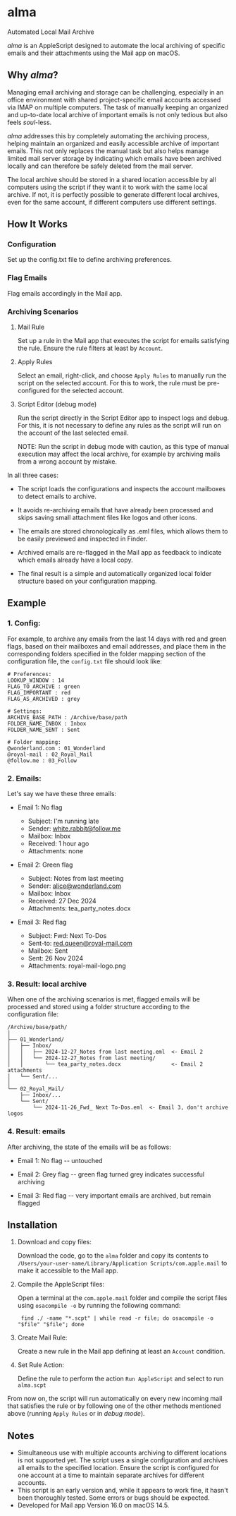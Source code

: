 # alma

Automated Local Mail Archive

_alma_ is an AppleScript designed to automate the local archiving of specific emails and their attachments using the Mail app on macOS.

## Why _alma_?

Managing email archiving and storage can be challenging, especially in an office environment with shared project-specific email accounts accessed via IMAP on multiple computers.
The task of manually keeping an organized and up-to-date local archive of important emails is not only tedious but also feels _soul_-less.

_alma_ addresses this by completely automating the archiving process, helping maintain an organized and easily accessible archive of important emails.
This not only replaces the manual task but also helps manage limited mail server storage by indicating which emails have been archived locally and can therefore be safely deleted from the mail server.

The local archive should be stored in a shared location accessible by all computers using the script if they want it to work with the same local archive.
If not, it is perfectly possible to generate different local archives, even for the same account, if different computers use different settings.

## How It Works

### Configuration

Set up the config.txt file to define archiving preferences.

### Flag Emails

Flag emails accordingly in the Mail app.

### Archiving Scenarios

1. Mail Rule

   Set up a rule in the Mail app that executes the script for emails satisfying the rule. Ensure the rule filters at least by `Account`.

2. Apply Rules

   Select an email, right-click, and choose `Apply Rules` to manually run the script on the selected account. For this to work, the rule must be pre-configured for the selected account.

3. Script Editor (debug mode)

   Run the script directly in the Script Editor app to inspect logs and debug. For this, it is not necessary to define any rules as the script will run on the account of the last selected email.

   NOTE: Run the script in debug mode with caution, as this type of manual execution may affect the local archive, for example by archiving mails from a wrong account by mistake.

In all three cases:

- The script loads the configurations and inspects the account mailboxes to detect emails to archive.

- It avoids re-archiving emails that have already been processed and skips saving small attachment files like logos and other icons.

- The emails are stored chronologically as .eml files, which allows them to be easily previewed and inspected in Finder.

- Archived emails are re-flagged in the Mail app as feedback to indicate which emails already have a local copy.

- The final result is a simple and automatically organized local folder structure based on your configuration mapping.

## Example

### 1. Config:

For example, to archive any emails from the last 14 days with red and green flags, based on their mailboxes and email addresses, and place them in the corresponding folders specified in the folder mapping section of the configuration file, the `config.txt` file should look like:

```
# Preferences:
LOOKUP_WINDOW : 14
FLAG_TO_ARCHIVE : green
FLAG_IMPORTANT : red
FLAG_AS_ARCHIVED : grey

# Settings:
ARCHIVE_BASE_PATH : /Archive/base/path
FOLDER_NAME_INBOX : Inbox
FOLDER_NAME_SENT : Sent

# Folder mapping:
@wonderland.com : 01_Wonderland
@royal-mail : 02_Royal_Mail
@follow.me : 03_Follow
```

### 2. Emails:

Let's say we have these three emails:

- Email 1: No flag

  - Subject: I'm running late
  - Sender: white.rabbit@follow.me
  - Mailbox: Inbox
  - Received: 1 hour ago
  - Attachments: none

- Email 2: Green flag

  - Subject: Notes from last meeting
  - Sender: alice@wonderland.com
  - Mailbox: Inbox
  - Received: 27 Dec 2024
  - Attachments: tea_party_notes.docx

- Email 3: Red flag

  - Subject: Fwd: Next To-Dos
  - Sent-to: red.queen@royal-mail.com
  - Mailbox: Sent
  - Sent: 26 Nov 2024
  - Attachments: royal-mail-logo.png

### 3. Result: local archive

When one of the archiving scenarios is met, flagged emails will be processed and stored using a folder structure according to the configuration file:

```
/Archive/base/path/
│
├── 01_Wonderland/
│   ├── Inbox/
│   │   ├── 2024-12-27_Notes from last meeting.eml  <- Email 2
│   │   └── 2024-12-27_Notes from last meeting/
│   │       └── tea_party_notes.docx                <- Email 2 attachments
│   └── Sent/...
│
└── 02_Royal_Mail/
    ├── Inbox/...
    └── Sent/
        └── 2024-11-26_Fwd_ Next To-Dos.eml  <- Email 3, don't archive logos
```

### 4. Result: emails

After archiving, the state of the emails will be as follows:

- Email 1: No flag -- untouched

- Email 2: Grey flag -- green flag turned grey indicates successful archiving

- Email 3: Red flag -- very important emails are archived, but remain flagged

## Installation

1.  Download and copy files:

    Download the code, go to the `alma` folder and copy its contents to `/Users/your-user-name/Library/Application Scripts/com.apple.mail` to make it accessible to the Mail app.

2.  Compile the AppleScript files:

    Open a terminal at the `com.apple.mail` folder and compile the script files using `osacompile -o` by running the following command:

         find ./ -name "*.scpt" | while read -r file; do osacompile -o "$file" "$file"; done

3.  Create Mail Rule:

    Create a new rule in the Mail app defining at least an `Account` condition.

4.  Set Rule Action:

    Define the rule to perform the action `Run AppleScript` and select to run `alma.scpt`

From now on, the script will run automatically on every new incoming mail that satisfies the rule or by following one of the other methods mentioned above (running `Apply Rules` or in _debug mode_).

## Notes

- Simultaneous use with multiple accounts archiving to different locations is not supported yet. The script uses a single configuration and archives all emails to the specified location. Ensure the script is configured for one account at a time to maintain separate archives for different accounts.
- This script is an early version and, while it appears to work fine, it hasn't been thoroughly tested. Some errors or bugs should be expected.
- Developed for Mail app Version 16.0 on macOS 14.5.

